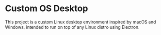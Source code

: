# Custom OS Desktop
This project is a custom Linux desktop environment inspired by macOS and Windows, intended to run on top of any Linux distro using Electron.